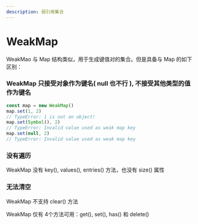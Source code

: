 ```yaml
---
description: 弱引用集合
---
```


# WeakMap

WeakMao 与 Map 结构类似，用于生成键值对的集合。但是具备与 Map 的如下区别：

### WeakMap 只接受对象作为键名\( null 也不行 \), 不接受其他类型的值作为键名

```javascript
const map = new WeakMap()
map.set(1, 2)
// TypeError: 1 is not an object!
map.set(Symbol(), 2)
// TypeError: Invalid value used as weak map key
map.set(null, 2)
// TypeError: Invalid value used as weak map key
```

### 没有遍历

WeakMap 没有 key\(\), values\(\), entries\(\) 方法，也没有 size\(\) 属性

### 无法清空

WeakMap 不支持 clear\(\) 方法



WeakMap 仅有 4个方法可用：get\(\), set\(\), has\(\) 和 delete\(\)

